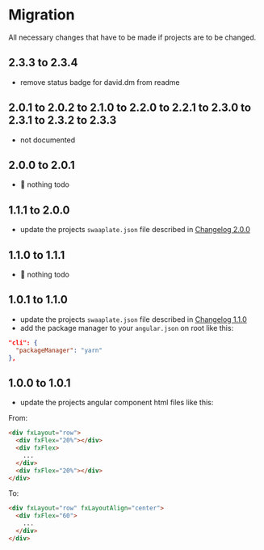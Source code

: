 # Migration

All necessary changes that have to be made if projects are to be changed.

## 2.3.3 to 2.3.4

* remove status badge for david.dm from readme

## 2.0.1 to 2.0.2 to 2.1.0 to 2.2.0 to 2.2.1 to 2.3.0 to 2.3.1 to 2.3.2 to 2.3.3

* not documented

## 2.0.0 to 2.0.1

* :tada: nothing todo

## 1.1.1 to 2.0.0

* update the projects `swaaplate.json` file described in [Changelog 2.0.0](../CHANGELOG.md#200)

## 1.1.0 to 1.1.1

* :tada: nothing todo

## 1.0.1 to 1.1.0

* update the projects `swaaplate.json` file described in [Changelog 1.1.0](../CHANGELOG.md#110)
* add the package manager to your `angular.json` on root like this:

```json
"cli": {
  "packageManager": "yarn"
},
```

## 1.0.0 to 1.0.1

* update the projects angular component html files like this:

From:

```html
<div fxLayout="row">
  <div fxFlex="20%"></div>
  <div fxFlex>
    ...
  </div>
  <div fxFlex="20%"></div>
</div>
```

To:

```html
<div fxLayout="row" fxLayoutAlign="center">
  <div fxFlex="60">
    ...
  </div>
</div>
```
